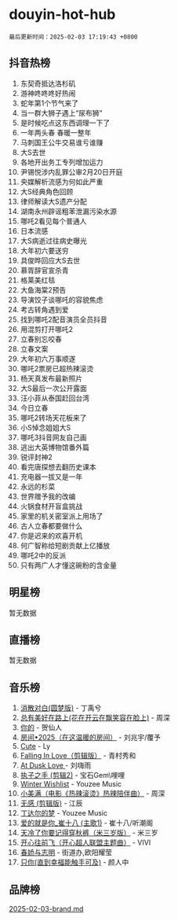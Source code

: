 # douyin-hot-hub

`最后更新时间：2025-02-03 17:19:43 +0800`

## 抖音热榜

1. 东契奇抵达洛杉矶
1. 游神咚咚咚好热闹
1. 蛇年第1个节气来了
1. 当一群大狮子遇上“尿布狮”
1. 是时候吃点这东西调理一下了
1. 一年两头春 春暖一整年
1. 马刺国王公牛交易谁亏谁赚
1. 大S去世
1. 各地开出务工专列增加运力
1. 尹锡悦涉内乱罪公审2月20日开庭
1. 央媒解析流感为何如此严重
1. 大S经典角色回顾
1. 律师解读大S遗产分配
1. 湖南永州辟谣粗苯泄漏污染水源
1. 哪吒2看见每个普通人
1. 日本流感
1. 大S病逝过往病史曝光
1. 大年初六要送穷
1. 具俊晔回应大S去世
1. 慕胥辞官宣杀青
1. 格莱美红毯
1. 大鱼海棠2预告
1. 导演饺子谈哪吒的容貌焦虑
1. 考古转角遇到爱
1. 找到哪吒2配音演员全员抖音
1. 用混剪打开哪吒2
1. 立春别忘咬春
1. 立春文案
1. 大年初六万事顺遂
1. 哪吒2票房已超热辣滚烫
1. 杨天真发布最新照片
1. 大S最后一次公开露面
1. 汪小菲从泰国赶回台湾
1. 今日立春
1. 哪吒2转场天花板来了
1. 小S悼念姐姐大S
1. 哪吒3抖音网友自己画
1. 逃出大英博物馆番外篇
1. 锐评封神2
1. 看完唐探想去翻历史课本
1. 充电器一拔又是一年
1. 永远的杉菜
1. 世界赠予我的改编
1. 火锅食材开盲盒挑战
1. 家里的机关密室派上用场了
1. 古人立春都要做什么
1. 你是迟来的欢喜开机
1. 何广智称给短剧贡献上亿播放
1. 哪吒2中的反派
1. 只有两广人才懂这碗粉的含金量

## 明星榜

暂无数据

## 直播榜

暂无数据

## 音乐榜

1. [消散对白(圆梦版)](https://sf5-hl-cdn-tos.douyinstatic.com/obj/tos-cn-ve-2774/og4jB5I5IizzoZVAAAzWgBMAsMDWoArfwBOiFs) - 丁禹兮
1. [总有美好在路上(花在开云在飘笑容在脸上)](https://sf5-hl-cdn-tos.douyinstatic.com/obj/tos-cn-ve-2774/oU5u7NwtfBIvaNhoQBszOvAlRiAoiWAVVyBMq4) - 周深
1. [你的](https://sf5-hl-cdn-tos.douyinstatic.com/obj/tos-cn-ve-2774/oYuIeKf42jB7sEV6B2upMdpYAgfrQWj0FeRegh) - 贺仙人
1. [房间•2025（在这温暖的房间）](https://sf5-hl-cdn-tos.douyinstatic.com/obj/tos-cn-ve-2774/oMzJcnT8BgIetASeBfwfEeBQVNfACiCifhfZP7g) - 刘兆宇/覆予
1. [Cute](https://sf3-cdn-tos.douyinstatic.com/obj/tos-cn-ve-2774/o4IbIzHWKAAB4wsS5qMBRiiAlEBGTpQRNfFvuo) - Ly
1. [Falling In Love（剪辑版）](https://sf5-hl-cdn-tos.douyinstatic.com/obj/tos-cn-ve-2774/o8ajpA8zzgBPahbBIO8AcKGBLJezFCRd1wfP9f) - 青村秀和
1. [ At Dusk  Love ](https://sf5-hl-cdn-tos.douyinstatic.com/obj/tos-cn-ve-2774/o8CrpCf5CaYgI4ZrtQgMQAFEfuGqNnRSDQAPBc) - 刘嗨雨
1. [执子之手 (剪辑2)](https://sf5-hl-cdn-tos.douyinstatic.com/obj/tos-cn-ve-2774/oUoZLQjCc31XzqsBnBQUNgeKtYPBcgbFDwtfcu) - 宝石Gem\哩哩
1. [Winter Wishlist](https://sf5-hl-cdn-tos.douyinstatic.com/obj/tos-cn-ve-2774/oIIgUOeamCFCVAzxN6MFRLIBlLGpUqQxeeHrLE) - Youzee Music
1. [小美满（电影《热辣滚烫》热辣陪伴曲）](https://sf5-hl-cdn-tos.douyinstatic.com/obj/tos-cn-ve-2774/o0GAn2lSgfZIDUgtevCGDQYnFg4CwnrBaxbTZL) - 周深
1. [无感 (剪辑版)](https://sf5-hl-cdn-tos.douyinstatic.com/obj/tos-cn-ve-2774/o0eIsUzJBDlQaQFC5OFlgbMEZC1TFYBftOBn6p) - 江辰
1. [丁达尔的梦](https://sf5-hl-cdn-tos.douyinstatic.com/obj/tos-cn-ve-2774/oMU3WirUZBVQkAC9ccG5P2IQirziZM2RTInUY) - Youzee Music
1. [爱的就是你_崔十八 (主歌1)](https://sf5-hl-cdn-tos.douyinstatic.com/obj/tos-cn-ve-2774/oI5BO5DhFZ6UTcNCnZaOCBLtZ7WIMQGfgnXf5E) - 崔十八/听潮阁
1. [天冷了你要记得穿秋裤（米三岁版）](https://sf5-hl-cdn-tos.douyinstatic.com/obj/tos-cn-ve-2774/oQlIwVIDWiZ6BQilAorS7MA0AgCkQDvcZAdm1) - 米三岁
1. [开心往前飞（开心超人联盟主题曲）](https://sf5-hl-cdn-tos.douyinstatic.com/obj/tos-cn-ve-2774/9d8fb7c82cf1421fb93a9fe925275e0a) - VIVI
1. [春娇与志明](https://sf5-hl-cdn-tos.douyinstatic.com/obj/tos-cn-ve-2774/e530d8fceb7044b39707d7f9ff54add1) - 街道办,欧阳耀莹
1. [只你(直到幸福能触手可及)](https://sf5-hl-cdn-tos.douyinstatic.com/obj/tos-cn-ve-2774/o0lBkRDzFTeaVSUz3ZZSCBVtZ5DIMQGfgmEAuE) - 颜人中

## 品牌榜

[2025-02-03-brand.md](2025-02-03-brand.md)
